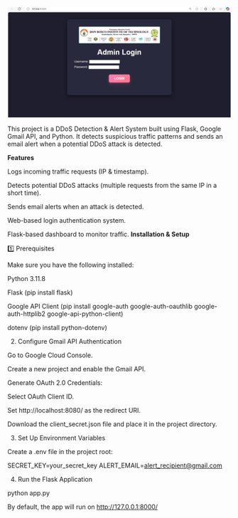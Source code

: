 ![Login Page](login.png)


This project is a DDoS Detection & Alert System built using Flask, Google Gmail API, and Python. It detects suspicious traffic patterns and sends an email alert when a potential DDoS attack is detected.

**Features**

Logs incoming traffic requests (IP & timestamp).

Detects potential DDoS attacks (multiple requests from the same IP in a short time).

Sends email alerts when an attack is detected.

Web-based login authentication system.

Flask-based dashboard to monitor traffic.
**Installation & Setup**

1️⃣ Prerequisites

Make sure you have the following installed:

Python 3.11.8

Flask (pip install flask)

Google API Client (pip install google-auth google-auth-oauthlib google-auth-httplib2 google-api-python-client)

dotenv (pip install python-dotenv)

2. Configure Gmail API Authentication

Go to Google Cloud Console.

Create a new project and enable the Gmail API.

Generate OAuth 2.0 Credentials:

Select OAuth Client ID.

Set http://localhost:8080/ as the redirect URI.

Download the client_secret.json file and place it in the project directory.

3. Set Up Environment Variables

Create a .env file in the project root:

SECRET_KEY=your_secret_key
ALERT_EMAIL=alert_recipient@gmail.com

4. Run the Flask Application

python app.py

By default, the app will run on http://127.0.0.1:8000/
